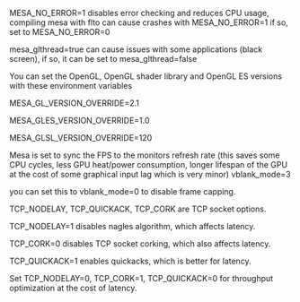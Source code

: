MESA_NO_ERROR=1 disables error checking and reduces CPU usage, compiling mesa with flto can cause crashes with MESA_NO_ERROR=1 if so, set to MESA_NO_ERROR=0

mesa_glthread=true can cause issues with some applications (black screen), if so, it can be set to mesa_glthread=false

You can set the OpenGL, OpenGL shader library and OpenGL ES versions with these environment variables

MESA_GL_VERSION_OVERRIDE=2.1

MESA_GLES_VERSION_OVERRIDE=1.0

MESA_GLSL_VERSION_OVERRIDE=120

Mesa is set to sync the FPS to the monitors refresh rate (this saves some CPU cycles, less GPU heat/power consumption, longer lifespan of the GPU at the cost of some graphical input lag which is very minor)
vblank_mode=3

you can set this to vblank_mode=0 to disable frame capping.

TCP_NODELAY, TCP_QUICKACK, TCP_CORK are TCP socket options.

TCP_NODELAY=1 disables nagles algorithm, which affects latency.

TCP_CORK=0 disables TCP socket corking, which also affects latency.

TCP_QUICKACK=1 enables quickacks, which is better for latency.

Set TCP_NODELAY=0, TCP_CORK=1, TCP_QUICKACK=0 for throughput optimization at the cost of latency.
